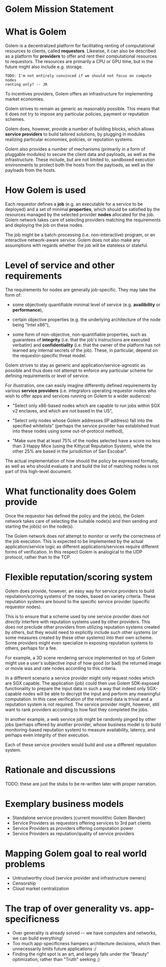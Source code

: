 Golem Mission Statement
========================

# What is Golem

Golem is a decentralized platform for facilitating renting of computational
resources to clients, called **requestors**. Likewise, it can also be described
as a platform for **providers** to offer and rent their computational resources
to requestors. The resources are primarily a CPU or GPU time, but in the future
might also include e.g. storage.

    TODO: I'm not entirely convinced if we should not focus on compute nodes
    renting only? -- JR

To incentives providers, Golem offers an infrastructure for implementing market
economies.

Golem strives to remain as generic as reasonably possible. This means that it
does not try to impose any particular policies, payment or reputation schemes.

Golem does, however, provide a number of building blocks, which allows **service
providers** to build tailored solutions, by plugging in modules realizing
particular economies, policies, or reputation systems.

Golem also provides a number of mechanisms (primarily in a form of pluggable
modules) to secure the client data and payloads, as well as the infrastructure.
These include, but are not limited to, sandboxed execution environments to
protect both the hosts from the payloads, as well as the payloads from the
hosts.

# How Golem is used

Each requestor defines a **job** (e.g. an executable for a service to be
deployed) and a set of minimal **properties**, which should be satisfied by
the resources managed by the selected provider **nodes** allocated for the job.
Golem network takes care of selecting providers matching the requirements and
deploying the job on these nodes.

The job might be a batch-processing (i.e. non-interactive) program, or an
interactive network-aware service. Golem does not also make any assumptions with
regards whether the job will be stateless or stateful.

# Level of service and other requirements

The requirements for nodes are generally job-specific. They may take the form of:

 - some objectively quantifiable minimal level of service (e.g.
   **availibility** or **performance**),

 - certain objective properties (e.g. the underlying architecture of the node
   being "Intel x86"),

 - some form of non-objective, non-quantifiable properties, such as guarantees
   of **integrity** (i.e. that the job's instructions are executed verbatim) and
   **confidentiality** (i.e. that the owner of the platform has not learned any
   internal secrets of the job). These, in particular, depend on the
   requestor-specific threat model.

Golem strives to stay as generic and application/service-agnostic as possible
and thus does not attempt to enforce any particular scheme for defining
requirements or level of service.

For illustration, one can easily imagine differently defined requirements by
various **service providers** (i.e. integrators operating requestor nodes who
wish to offer apps and services running on Golem to a wider audience):

 - "Select only x86-based nodes which are capable to run jobs within SGX v2
   enclaves, and which are _not_ based in the US",

 - "Select only nodes whose Golem addresses (IP address) fall into the specified
   whitelists" (perhaps the service provider has established trust into these
   nodes using some out-of-protocol method),

 - "Make sure that at least 75% of the nodes selected have a score no less than
   3 Happy Mice (using the Kittycat Reputation System), while the other 25% are
   based in the jurisdiction of San Escobar".

The actual implementation of how should the policy be expressed formally, as
well as who should evaluate it and build the list of matching nodes is not part
of this high-level document.

# What functionality does Golem provide

Once the requestor has defined the policy and the job(s), the Golem network
takes care of selecting the suitable node(s) and then sending and starting the
job(s) on the node(s).

The Golem network does _not_ attempt to monitor or verify the correctness of the
job execution. This is expected to be implemented by the actual
application/service logic as different applications/services require different
forms of verification. In this respect Golem is analogical to the UDP protocol,
rather than to the TCP.

# Flexible reputation/scoring system

Golem does provide, however, an easy way for service providers to build
reputation/scoring systems of the nodes, based on variety criteria. These
reputation systems are bound to the specific service provider (specific
requestor nodes).

This is to ensure that a scheme used by one service provider does not _directly_
interfere with reputation systems used by other providers. This does not
preclude other providers from utilizing reputation systems created by others,
but they would need to explicitly include such other systems (or some measures
created by these other systems) into their own scheme. Some providers might even
specialize in exposing reputation systems to others, perhaps for a fee.

For example, a 3D scene rendering service implemented on top of Golem might use
a user's subjective input of how good (or bad) the returned image or movie was
and rate nodes according to this criteria.

In a different scenario a service provider might only request nodes which are
SGX capable. The application (job) could then use Golem SDK-exposed
functionality to prepare the input data in such a way that indeed only
SGX-capable nodes will be able to decrypt the input and perform any meaningful
computation. In this case verification of the returned data is trivial and a
reputation system is not required. The service provider might, however, still
want to rank providers according to how fast they completed the jobs.

In another example, a web service job might be randomly pinged by other jobs
(perhaps offered by another provider, whose business model is to build
monitoring-based reputation system) to measure availability, latency, and
perhaps even integrity of their execution.

Each of these service providers would build and use a different reputation
system.

Rationale and discussions
==========================

TODO: these are just the stubs to be re-written later with proper narration.

# Exemplary business models

 - Standalone service providers (current monolithic Golem Blender)
 - Service Providers as requestors offering services to 3rd part clients
 - Service Providers as providers offering computation power
 - Service Providers as reputation/quality of service providers

# Mapping Golem goal to real world problems

 - Untrustworthy cloud (service provider and infrastructure owners)
 - Censorship
 - Cloud market centralization

# The trap of over generality vs. app-specificness

 - Over generality is already solved -- we have computers and networks, we can
   build everything!
 - Too much app-specificness hampers architecture decisions, which then
   unnecessarily limits future applications :/
 - Finding the right spot is an art, and largely falls under the "Beauty"
   optimization, rather than "Truth" seeking ;)

